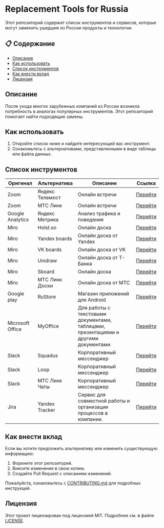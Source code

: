 # Replacement Tools for Russia

Этот репозиторий содержит список инструментов и сервисов, которые могут заменить ушедшие из России продукты и технологии.

## 📋 Содержание
- [Описание](#описание)
- [Как использовать](#как-использовать)
- [Список инструментов](#список-инструментов)
- [Как внести вклад](#как-внести-вклад)
- [Лицензия](#лицензия)

## Описание
После ухода многих зарубежных компаний из России возникла потребность в аналогах популярных инструментов. Этот репозиторий помогает найти подходящие замены.

## Как использовать
1. Откройте список ниже и найдите интересующий вас инструмент.
2. Ознакомьтесь с альтернативами, представленными в виде таблицы или файла данных.

## Список инструментов
| Оригинал         | Альтернатива    | Описание                                                                            | Ссылка                                               |
|------------------|-----------------|-------------------------------------------------------------------------------------|------------------------------------------------------|
| Zoom             | Яндекс Телемост | Онлайн встречи                                                                      | [Перейти](https://telemost.yandex.ru/)               |
| Zoom             | МТС Линк        | Онлайн встречи                                                                      | [Перейти](https://mts-link.ru/products/meetings/)    |
| Google Analytics | Яндекс Метрика  | Анализ трафика и поведения                                                          | [Перейти](https://metrika.yandex.ru)                 |
| Miro             | Holst.so        | Онлайн доска                                                                        | [Перейти](https://holst.so)                          |
| Miro             | Yandex boards   | Онлайн доска от Yandex                                                              | [Перейти](https://boards.yandex.ru/)                 |
| Miro             | VK boards       | Онлайн доска от VK                                                                  | [Перейти](https://board.vk.company/)                 |
| Miro             | Unidraw         | Онлайн доска от Т-Банка                                                             | [Перейти](https://unidraw.io/)                       |
| Miro             | Sboard          | Онлайн доска                                                                        | [Перейти](https://sboard.online/)                    |
| Miro             | МТС Линк Доски  | Онлайн доска от МТС                                                                 | [Перейти](https://mts-link.ru/products/boards/)      |
| Google play      | RuStore         | Магазин приложений для Android                                                      | [Перейти](https://www.rustore.ru/)                   |
| Microsoft Office | MyOffice        | Для работы с текстовыми документами, таблицами, презентациями и другими документами | [Перейти](https://myoffice.ru/)                      |
| Slack            | Squadus         | Корпоративный мессенджер                                                            | [Перейти](https://myoffice.ru/products/squadus/)     |
| Slack            | Loop            | Корпоративный мессенджер                                                            | [Перейти](https://loop.ru/)                          |
| Slack            | МТС Линк Чаты   | Корпоративный мессенджер                                                            | [Перейти](https://mts-link.ru/products/messenger/)   |
| Jira             | Yandex Tracker  | Сервис для совместной работы и организации процессов в компании.                    | [Перейти](https://yandex.cloud/ru/services/tracker)  |
 
## Как внести вклад
Если вы хотите предложить альтернативу или изменить существующую информацию:
1. Форкните этот репозиторий.
2. Внесите изменения в свою копию.
3. Создайте Pull Request с описанием изменений.

Пожалуйста, ознакомьтесь с [CONTRIBUTING.md](CONTRIBUTING.md) для подробных инструкций.

## Лицензия
Этот проект лицензирован под лицензией MIT. Подробнее см. в файле [LICENSE](LICENSE).
